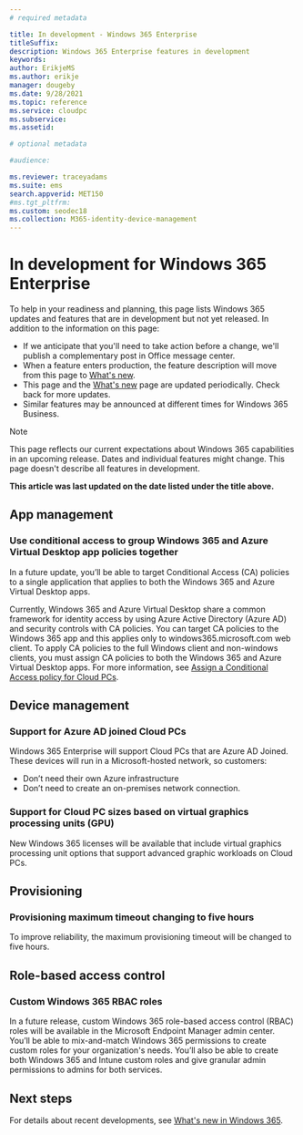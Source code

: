 ```yaml
---
# required metadata

title: In development - Windows 365 Enterprise
titleSuffix: 
description: Windows 365 Enterprise features in development
keywords:
author: ErikjeMS 
ms.author: erikje
manager: dougeby
ms.date: 9/28/2021
ms.topic: reference
ms.service: cloudpc
ms.subservice: 
ms.assetid: 

# optional metadata

#audience:

ms.reviewer: traceyadams
ms.suite: ems
search.appverid: MET150
#ms.tgt_pltfrm:
ms.custom: seodec18
ms.collection: M365-identity-device-management
---
```


# In development for Windows 365 Enterprise

To help in your readiness and planning, this page lists Windows 365 updates and features that are in development but not yet released. In addition to the information on this page:

- If we anticipate that you'll need to take action before a change, we'll publish a complementary post in Office message center.
- When a feature enters production, the feature description will move from this page to [What's new](whats-new.md).
- This page and the [What's new](whats-new.md) page are updated periodically. Check back for more updates.
- Similar features may be announced at different times for Windows 365 Business.

> [!NOTE]
> This page reflects our current expectations about Windows 365 capabilities in an upcoming release. Dates and individual features might change. This page doesn't describe all features in development.

**This article was last updated on the date listed under the title above.**

<!-- Common categories:  
## App management
## Device configuration
## Device enrollment
## Device management
## Intune apps
## Monitor and troubleshoot
## Role-based access control
## Security

-->

<!-- ***********************************************-->
## App management

### Use conditional access to group Windows 365 and Azure Virtual Desktop app policies together <!-- 36360788 -->

In a future update, you’ll be able to target Conditional Access (CA) policies to a single application that applies to both the Windows 365 and Azure Virtual Desktop apps.

Currently, Windows 365 and Azure Virtual Desktop share a common framework for identity access by using Azure Active Directory (Azure AD) and security controls with CA policies. You can target CA policies to the Windows 365 app and this applies only to windows365.microsoft.com web client. To apply CA policies to the full Windows client and non-windows clients, you must assign CA policies to both the Windows 365 and Azure Virtual Desktop apps.  For more information, see [Assign a Conditional Access policy for Cloud PCs](set-conditional-access-policies.md).

<!-- ***********************************************-->
## Device management

### Support for Azure AD joined Cloud PCs<!-- 35060203-->

Windows 365 Enterprise will support Cloud PCs that are Azure AD Joined. These devices will run in a Microsoft-hosted network, so customers:

- Don’t need their own Azure infrastructure
- Don’t need to create an on-premises network connection.

### Support for Cloud PC sizes based on virtual graphics processing units (GPU)<!--35091874 -->

New Windows 365 licenses will be available that include virtual graphics processing unit options that support advanced graphic workloads on Cloud PCs.

<!-- ***********************************************-->
## Provisioning

### Provisioning maximum timeout changing to five hours<!--36461463-->

To improve reliability, the maximum provisioning timeout will be changed to five hours.

<!-- ***********************************************-->
## Role-based access control

### Custom Windows 365 RBAC roles<!--36222579 -->

In a future release, custom Windows 365 role-based access control (RBAC) roles will be available in the Microsoft Endpoint Manager admin center. You’ll be able to mix-and-match Windows 365 permissions to create custom roles for your organization's needs. You’ll also be able to create both Windows 365 and Intune custom roles and give granular admin permissions to admins for both services.

## Next steps

For details about recent developments, see [What's new in Windows 365](whats-new.md).
